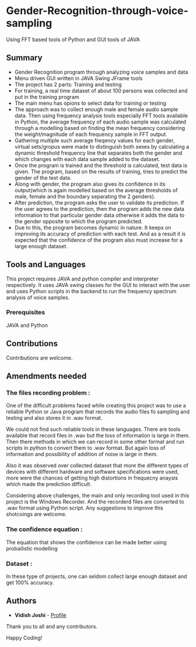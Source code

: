 # Gender-Recognition-through-voice-sampling
Using FFT based tools of Python and GUI tools of JAVA

## Summary

* Gender Recognition program through analyzing voice samples and data
* Menu driven GUI written in JAVA Swing JFrame tools
* The project has 2 parts: Training and testing
* For training, a real time dataset of about 100 persons was collected and put in the training program
* The main menu has opions to select data for training or testing
* The approach was to collect enough male and female audio sample data. Then using frequency analysis tools especially FFT tools available in Python, the average frequency of each audio sample was calculated through a modelling based on finding the mean frequency considering the weight/magnitude of each frequency sample in FFT output.
* Gathering multiple such average freqency values for each gender, virtual sets/gropus were made to distinguish both sexes by calculating a dynamic threshold frequency line that separates both the gender and which changes with each data sample added to the dataset.
* Once the program is trained and the threshold is calculated, test data is given. The program, based on the results of training, tries to predict the gender of the test data.
* Along with gender, the program also gives its confidence in its output(which is again modelled based on the average thresholds of male, female and the boundary separating the 2 genders).
* After prediction, the program asks the user to validate its prediction. If the user agrees to the prediction, then the program adds the new data information to that particular gender data otherwise it adds the data to the gender opposite to which the program predicted.
* Due to this, the program becomes dynamic in nature. It keeps on improving its accuracy of prediction with each test. And as a result it is expected that the confidence of the program also must increase for a large enough dataset.

## Tools and Languages

This project requires JAVA and python compiler and interpreter respectively. It uses JAVA swing classes for the GUI to interact with the user and uses Python scripts in the backend to run the frequency spectrum analysis of voice samples.

### Prerequisites

JAVA and Python


## Contributions

Contributions are welcome.

## Amendments needed
### The files recording problem :

One of the difficult problems faced while creating this project was to use a reliable Python or Java program that records the audio files fo sampling and testing and also stores it in .wav format.

We could not find such reliable tools in these languages. There are tools available that record files in .wav but the loss of information is large in them. Then there methods in which we can record in some other format and run scripts in python to convert them to .wav format. But again loss of information and possibility of addition of noise is large in them.

Also it was observed over collected dataset that more the different types of devices with different hardware and software specifications were used, more were the chances of getting high distortions in frequecny anaysis which made the prediction difficult.

Considering above challenges, the main and only recording tool used in this project is the Windows Recorder. And the recorderd files are converted to .wav format using Python script. Any suggestions to improve this shotcoings are welcome.

### The confidence equation :

The equation that shows the confidence can be made better using probailistic modelling

### Dataset :

In these type of projects, one can seldom collect large enough dataset and get 100% accuracy.

## Authors

* **Vidish Joshi** - [Profile](https://github.com/VidishJoshi)

Thank you to all and any contributors.

Happy Coding!
